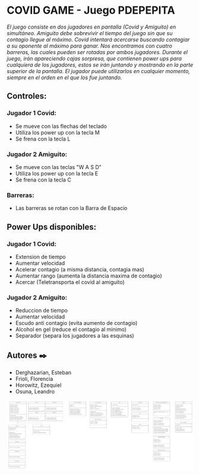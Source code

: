 # COVID GAME - Juego PDEPEPITA
_El juego consiste en dos jugadores en pantalla (Covid y Amiguito) en simultáneo.
Amiguito debe sobrevivir el tiempo del juego sin que su contagio llegue al máximo.
Covid intentará acercarse buscando contagiar a su oponente al máximo para ganar.
Nos encontramos con cuatro barreras, las cuales pueden ser rotadas por ambos jugadores.
Durante el juego, irán apareciendo cajas sorpresa, que contienen power ups para cualquiera de los jugadores, estos se irán juntando y mostrando en la parte superior de la pantalla. El jugador puede utilizarlos en cualquier momento, siempre en el orden en el que los fue juntando._

## Controles:

### Jugador 1 Covid: 
* Se mueve con las flechas del teclado
* Utiliza los power up con la tecla M
* Se frena con la tecla L

### Jugador 2 Amiguito: 
* Se mueve con las teclas "W A S D" 
* Utiliza los power up con la tecla E
* Se frena con la tecla C

### Barreras:
* Las barreras se rotan con la Barra de Espacio

## Power Ups disponibles:

### Jugador 1 Covid:
* Extension de tiempo
* Aumentar velocidad
* Acelerar contagio (a misma distancia, contagia mas)
* Aumentar rango (aumenta la distancia maxima de contagio)
* Acercar (Teletransporta el covid al amiguito)

### Jugador 2 Amiguito: 
* Reduccion de tiempo
* Aumentar velocidad
* Escudo anti contagio (evita aumento de contagio)
* Alcohol en gel (reduce el contagio al minimo)
* Separador (separa los jugadores a las esquinas)

## Autores ✒️
* Derghazarian, Esteban
* Frioli, Florencia
* Horowitz, Ezequiel
* Osuna, Leandro


![no encontrado](diagrama_estatico_PDEPEPITA.png?raw=true "Title")
